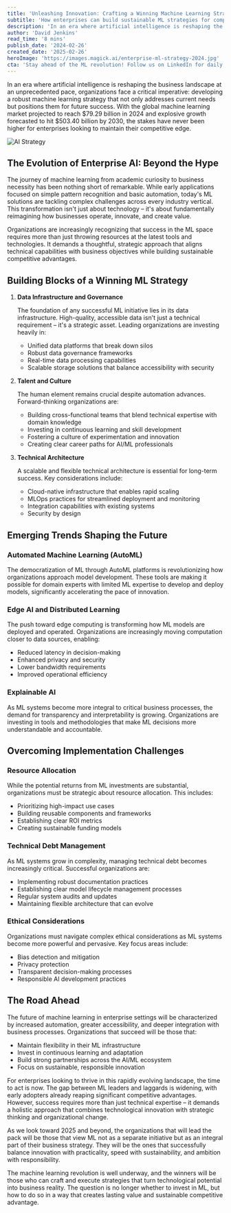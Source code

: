 ```yaml
---
title: 'Unleashing Innovation: Crafting a Winning Machine Learning Strategy for Tomorrow''s Challenges'
subtitle: 'How enterprises can build sustainable ML strategies for competitive advantage'
description: 'In an era where artificial intelligence is reshaping the business landscape, developing a robust machine learning strategy is crucial for future success. Discover actionable insights and strategies for creating sustainable competitive advantages with ML.'
author: 'David Jenkins'
read_time: '8 mins'
publish_date: '2024-02-26'
created_date: '2025-02-26'
heroImage: 'https://images.magick.ai/enterprise-ml-strategy-2024.jpg'
cta: 'Stay ahead of the ML revolution! Follow us on LinkedIn for daily insights on AI strategy, implementation best practices, and emerging trends that are shaping the future of enterprise technology.'
---  
```


In an era where artificial intelligence is reshaping the business landscape at an unprecedented pace, organizations face a critical imperative: developing a robust machine learning strategy that not only addresses current needs but positions them for future success. With the global machine learning market projected to reach $79.29 billion in 2024 and explosive growth forecasted to hit $503.40 billion by 2030, the stakes have never been higher for enterprises looking to maintain their competitive edge.

![AI Strategy](https://images.magick.ai/enterprise-ml-strategy-2024.jpg)

## The Evolution of Enterprise AI: Beyond the Hype

The journey of machine learning from academic curiosity to business necessity has been nothing short of remarkable. While early applications focused on simple pattern recognition and basic automation, today's ML solutions are tackling complex challenges across every industry vertical. This transformation isn't just about technology – it's about fundamentally reimagining how businesses operate, innovate, and create value.

Organizations are increasingly recognizing that success in the ML space requires more than just throwing resources at the latest tools and technologies. It demands a thoughtful, strategic approach that aligns technical capabilities with business objectives while building sustainable competitive advantages.

## Building Blocks of a Winning ML Strategy

1. **Data Infrastructure and Governance**

   The foundation of any successful ML initiative lies in its data infrastructure. High-quality, accessible data isn't just a technical requirement – it's a strategic asset. Leading organizations are investing heavily in:

   - Unified data platforms that break down silos
   - Robust data governance frameworks
   - Real-time data processing capabilities
   - Scalable storage solutions that balance accessibility with security

2. **Talent and Culture**

   The human element remains crucial despite automation advances. Forward-thinking organizations are:

   - Building cross-functional teams that blend technical expertise with domain knowledge
   - Investing in continuous learning and skill development
   - Fostering a culture of experimentation and innovation
   - Creating clear career paths for AI/ML professionals

3. **Technical Architecture**

   A scalable and flexible technical architecture is essential for long-term success. Key considerations include:

   - Cloud-native infrastructure that enables rapid scaling
   - MLOps practices for streamlined deployment and monitoring
   - Integration capabilities with existing systems
   - Security by design

## Emerging Trends Shaping the Future

### Automated Machine Learning (AutoML)

The democratization of ML through AutoML platforms is revolutionizing how organizations approach model development. These tools are making it possible for domain experts with limited ML expertise to develop and deploy models, significantly accelerating the pace of innovation.

### Edge AI and Distributed Learning

The push toward edge computing is transforming how ML models are deployed and operated. Organizations are increasingly moving computation closer to data sources, enabling:

- Reduced latency in decision-making
- Enhanced privacy and security
- Lower bandwidth requirements
- Improved operational efficiency

### Explainable AI

As ML systems become more integral to critical business processes, the demand for transparency and interpretability is growing. Organizations are investing in tools and methodologies that make ML decisions more understandable and accountable.

## Overcoming Implementation Challenges

### Resource Allocation

While the potential returns from ML investments are substantial, organizations must be strategic about resource allocation. This includes:

- Prioritizing high-impact use cases
- Building reusable components and frameworks
- Establishing clear ROI metrics
- Creating sustainable funding models

### Technical Debt Management

As ML systems grow in complexity, managing technical debt becomes increasingly critical. Successful organizations are:

- Implementing robust documentation practices
- Establishing clear model lifecycle management processes
- Regular system audits and updates
- Maintaining flexible architecture that can evolve

### Ethical Considerations

Organizations must navigate complex ethical considerations as ML systems become more powerful and pervasive. Key focus areas include:

- Bias detection and mitigation
- Privacy protection
- Transparent decision-making processes
- Responsible AI development practices

## The Road Ahead

The future of machine learning in enterprise settings will be characterized by increased automation, greater accessibility, and deeper integration with business processes. Organizations that succeed will be those that:

- Maintain flexibility in their ML infrastructure
- Invest in continuous learning and adaptation
- Build strong partnerships across the AI/ML ecosystem
- Focus on sustainable, responsible innovation

For enterprises looking to thrive in this rapidly evolving landscape, the time to act is now. The gap between ML leaders and laggards is widening, with early adopters already reaping significant competitive advantages. However, success requires more than just technical expertise – it demands a holistic approach that combines technological innovation with strategic thinking and organizational change.

As we look toward 2025 and beyond, the organizations that will lead the pack will be those that view ML not as a separate initiative but as an integral part of their business strategy. They will be the ones that successfully balance innovation with practicality, speed with sustainability, and ambition with responsibility.

The machine learning revolution is well underway, and the winners will be those who can craft and execute strategies that turn technological potential into business reality. The question is no longer whether to invest in ML, but how to do so in a way that creates lasting value and sustainable competitive advantage.